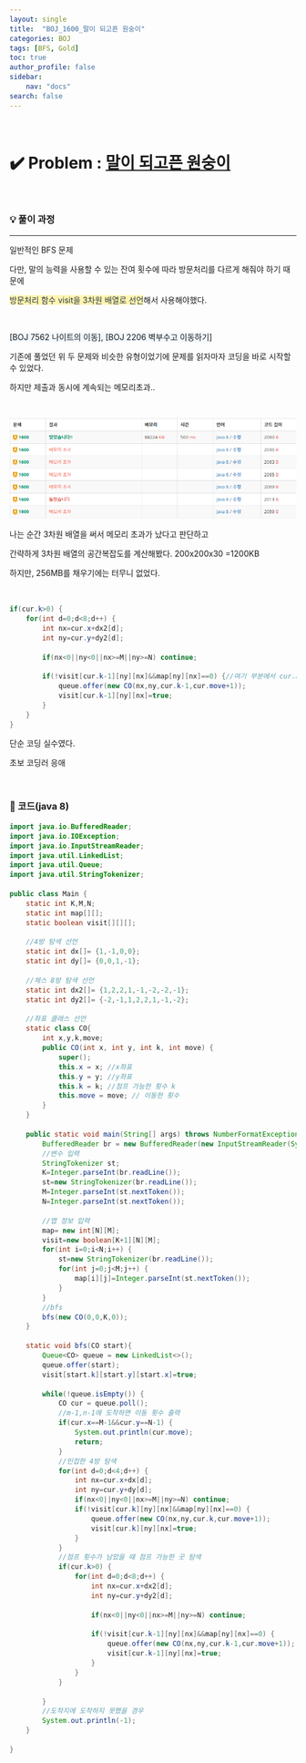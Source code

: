 ```yaml
---
layout: single
title:  "BOJ_1600_말이 되고픈 원숭이"
categories: BOJ
tags: [BFS, Gold]
toc: true
author_profile: false
sidebar:
    nav: "docs"
search: false
---
```


<br>

# ✔️ Problem  : [말이 되고픈 원숭이](https://www.acmicpc.net/problem/1600)

<br>

### 💡 풀이 과정

******************************************************************

일반적인 BFS 문제

다만, 말의 능력을 사용할 수 있는 잔여 횟수에 따라 방문처리를 다르게 해줘야 하기 때문에

<span style="color:#2d3748;background-color:#fff5b1">방문처리 함수 visit을 3차원 배열로 선언</span>해서 사용해야했다.

<br>

<span style ="background-color:#f1f8ff">[BOJ 7562 나이트의 이동], [BOJ 2206 벽부수고 이동하기]</span>

기존에 풀었던 위 두 문제와 비슷한 유형이었기에 문제를 읽자마자 코딩을 바로 시작할 수 있었다.

하지만 제출과 동시에 계속되는 메모리초과..

<br>


![제출](../../images/boj/2022-03-08-boj-1600/제출.png)
				
						

나는 순간 3차원 배열을 써서 메모리 초과가 났다고 판단하고

간략하게 3차원 배열의 공간복잡도를 계산해봤다. 200x200x30 =1200KB

하지만, 256MB를 채우기에는 터무니 없었다.

<br>

```java
if(cur.k>0) {
	for(int d=0;d<8;d++) {
		int nx=cur.x+dx2[d];
		int ny=cur.y+dy2[d];
					
		if(nx<0||ny<0||nx>=M||ny>=N) continue;
					
		if(!visit[cur.k-1][ny][nx]&&map[ny][nx]==0) {//여기 부분에서 cur.k-1이 아닌 cur.k를 해줘서 메모리 초과가 난거였다
			queue.offer(new CO(nx,ny,cur.k-1,cur.move+1));
			visit[cur.k-1][ny][nx]=true;
		}
	}
}
```

단순 코딩 실수였다.

초보 코딩러 응애

<br>

###	📃 코드(java 8)

```java
import java.io.BufferedReader;
import java.io.IOException;
import java.io.InputStreamReader;
import java.util.LinkedList;
import java.util.Queue;
import java.util.StringTokenizer;

public class Main {
	static int K,M,N;
	static int map[][];
	static boolean visit[][][];
	
	//4방 탐색 선언
	static int dx[]= {1,-1,0,0};
	static int dy[]= {0,0,1,-1};
	
	//체스 8방 탐색 선언
	static int dx2[]= {1,2,2,1,-1,-2,-2,-1};
	static int dy2[]= {-2,-1,1,2,2,1,-1,-2};
	
	//좌표 클래스 선언
	static class CO{
		int x,y,k,move;
		public CO(int x, int y, int k, int move) {
			super();
			this.x = x; //x좌표
			this.y = y; //y좌표
			this.k = k; //점프 가능한 횟수 k
			this.move = move; // 이동한 횟수
		}
	}
	
	public static void main(String[] args) throws NumberFormatException, IOException {
		BufferedReader br = new BufferedReader(new InputStreamReader(System.in));
		//변수 입력
		StringTokenizer st;
		K=Integer.parseInt(br.readLine());
		st=new StringTokenizer(br.readLine());
		M=Integer.parseInt(st.nextToken());
		N=Integer.parseInt(st.nextToken());
		
		//맵 정보 입력
		map= new int[N][M];
		visit=new boolean[K+1][N][M];
		for(int i=0;i<N;i++) {
			st=new StringTokenizer(br.readLine());
			for(int j=0;j<M;j++) {
				map[i][j]=Integer.parseInt(st.nextToken());
			}
		}
		//bfs
		bfs(new CO(0,0,K,0));
	}
	
	static void bfs(CO start){
		Queue<CO> queue = new LinkedList<>();
		queue.offer(start);
		visit[start.k][start.y][start.x]=true;
		
		while(!queue.isEmpty()) {
			CO cur = queue.poll();
			//m-1,n-1에 도착하면 이동 횟수 출력
			if(cur.x==M-1&&cur.y==N-1) {
				System.out.println(cur.move);
				return;
			}
			//인접한 4방 탐색
			for(int d=0;d<4;d++) {
				int nx=cur.x+dx[d];
				int ny=cur.y+dy[d];
				if(nx<0||ny<0||nx>=M||ny>=N) continue;
				if(!visit[cur.k][ny][nx]&&map[ny][nx]==0) {
					queue.offer(new CO(nx,ny,cur.k,cur.move+1));
					visit[cur.k][ny][nx]=true;
				}
			}
			//점프 횟수가 남았을 때 점프 가능한 곳 탐색
			if(cur.k>0) {
				for(int d=0;d<8;d++) {
					int nx=cur.x+dx2[d];
					int ny=cur.y+dy2[d];
					
					if(nx<0||ny<0||nx>=M||ny>=N) continue;
					
					if(!visit[cur.k-1][ny][nx]&&map[ny][nx]==0) {
						queue.offer(new CO(nx,ny,cur.k-1,cur.move+1));
						visit[cur.k-1][ny][nx]=true;
					}
				}
			}
			
		}
		//도착지에 도착하지 못했을 경우
		System.out.println(-1);
	}
	
}
```

